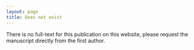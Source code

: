 ```yaml
---
layout: page
title: Does not exist
---
```


There is no full-text for this publication on this website, please request the manuscript directly from the first author.
